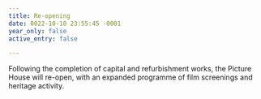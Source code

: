 ```yaml
---
title: Re-opening
date: 0022-10-10 23:55:45 -0001
year_only: false
active_entry: false

---
```

Following the completion of capital and refurbishment works, the Picture House will re-open, with an expanded programme of film screenings and heritage activity.
